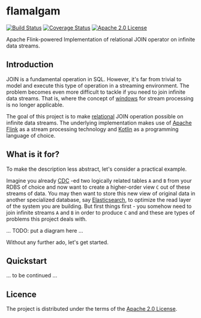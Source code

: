 # flamalgam 

[![Build Status](https://travis-ci.org/dkoval/flamalgam.svg?branch=master)](https://travis-ci.org/dkoval/flamalgam)
[![Coverage Status](https://img.shields.io/codecov/c/github/dkoval/flamalgam.svg)](https://codecov.io/github/dkoval/flamalgam)
[![Apache 2.0 License](https://img.shields.io/badge/license-Apache%20License%202.0-blue.svg?style=flat)](https://www.apache.org/licenses/LICENSE-2.0)

Apache Flink-powered Implementation of relational JOIN operator on infinite data streams.

## Introduction

JOIN is a fundamental operation in SQL. However, it's far from trivial to model and execute this type of operation in 
a streaming environment. The problem becomes even more difficult to tackle if you need to join infinite data streams. 
That is, where the concept of [windows](https://en.wikipedia.org/wiki/Data_stream_management_system#Windows) 
for stream processing is no longer applicable.

The goal of this project is to make [relational](https://en.wikipedia.org/wiki/Relational_algebra) JOIN operation 
possible on infinite data streams. The underlying implementation makes use of [Apache Flink](https://flink.apache.org/) 
as a stream processing technology and [Kotlin](https://kotlinlang.org/) as a programming language of choice.

## What is it for?

To make the description less abstract, let's consider a practical example. 

Imagine you already [CDC](https://en.wikipedia.org/wiki/Change_data_capture) -ed two logically related tables `A` and `B` 
from your RDBS of choice and now want to create a higher-order view `C` out of these streams of data. You may then want 
to store this new view of original data in another specialized database, say [Elasticsearch](https://www.elastic.co/), 
to optimize the read layer of the system you are building. But first things first - you somehow need to join infinite 
streams `A` and `B` in order to produce `C` and and these are types of problems this project deals with.

... TODO: put a diagram here ...

Without any further ado, let's get started.

## Quickstart

... to be continued ...

## Licence

The project is distributed under the terms of the [Apache 2.0 License](LICENSE.txt).
